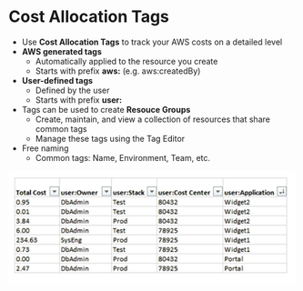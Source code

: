 # Cost Allocation Tags

- Use **Cost Allocation Tags** to track your AWS costs on a detailed level
- **AWS generated tags**
    - Automatically applied to the resource you create
    - Starts with prefix **aws:** (e.g. aws:createdBy)
- **User-defined tags**
    - Defined by the user
    - Starts with prefix **user:**
- Tags can be used to create **Resouce Groups**
    - Create, maintain, and view a collection of resources that share common tags
    - Manage these tags using the Tag Editor
- Free naming
    - Common tags: Name, Environment, Team, etc.

![Cost Allocation Tags](../../images/account/cost_allocation_tags.png)
